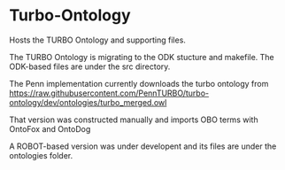 # Turbo-Ontology
Hosts the TURBO Ontology and supporting files.

The TURBO Ontology is migrating to the ODK stucture and makefile. The ODK-based files are under the src directory.

The Penn implementation currently downloads the turbo ontology from https://raw.githubusercontent.com/PennTURBO/turbo-ontology/dev/ontologies/turbo_merged.owl

That version was constructed manually and imports OBO terms with OntoFox and OntoDog

A ROBOT-based version was under developent and its files are under the ontologies folder. 
